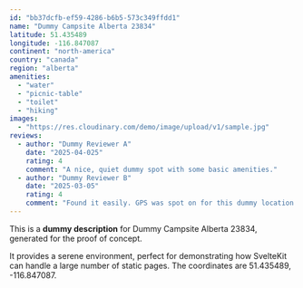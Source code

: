 ```yaml
---
id: "bb37dcfb-ef59-4286-b6b5-573c349ffdd1"
name: "Dummy Campsite Alberta 23834"
latitude: 51.435489
longitude: -116.847087
continent: "north-america"
country: "canada"
region: "alberta"
amenities:
  - "water"
  - "picnic-table"
  - "toilet"
  - "hiking"
images:
  - "https://res.cloudinary.com/demo/image/upload/v1/sample.jpg"
reviews:
  - author: "Dummy Reviewer A"
    date: "2025-04-025"
    rating: 4
    comment: "A nice, quiet dummy spot with some basic amenities."
  - author: "Dummy Reviewer B"
    date: "2025-03-05"
    rating: 4
    comment: "Found it easily. GPS was spot on for this dummy location."
---
```


This is a **dummy description** for Dummy Campsite Alberta 23834, generated for the proof of concept.

It provides a serene environment, perfect for demonstrating how SvelteKit can handle a large number of static pages. The coordinates are 51.435489, -116.847087.
